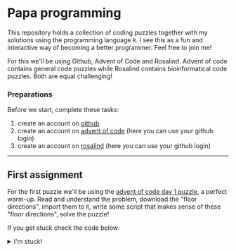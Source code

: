 # Papa programming

This repository holds a collection of coding puzzles together with my solutions using the programming language `R`. I see this as a fun and interactive way of becoming a better programmer. Feel free to join me!

For this we'll be using Github, Advent of Code and Rosalind. Advent of code contains general code puzzles while Rosalind contains bioinformatical code puzzles. Both are equal challenging!

### Preparations

Before we start, complete these tasks:

1. create an account on [github](https://github.com)
2. create an account on [advent of code](https://adventofcode.com) (here you can use your github login)
3. create an account on [rosalind](https://rosalind.info/) (here you can use your github login)

---

## First assignment

For the first puzzle we'll be using the [advent of code day 1 puzzle](https://adventofcode.com/2015/day/1), a perfect warm-up. Read and understand the problem, download the "floor directions", import them to `R`, write some script that makes sense of these "floor directions", solve the puzzle!

If you get stuck check the code below:

<details>

<summary>I'm stuck!</summary>

NOPE! Try yourself first :)

</details>

<!--

In order to solve this problem we need understand some programming concepts: (1) vectors & (2) elements.

A `vector` is like a sentence, "Hi, I like to swim and sunbath!", one dimentional, reads right to left. Every step or character in a `vector` is an `element` and(!) has a unique adress:

```
$ Hi, I like to swim and sunbath!

elements H i , I l i k e t  o  s  w  i  m  a  n  d  s  u  n  b  a  t  h  !
adresses 1 2 3 4 5 6 7 8 9 10 11 12 13 14 15 16 17 18 19 20 21 22 23 24 25
```

>In some programming languages, like `python`, the first element starts with a `0`. However, in `R`, the first element starts on `1`

The first part of the puzzle requires us to:

1. Save the given vector. In order to follow my code, be sure to save the vector as `advent_of_code_2015_day1.txt` inside a folder called `puzzle1`

```
# folder structure
project/
`-- puzzle1/
    `-- advent_of_code_2015_day1.txt
```

2. Open `R` / `Rstudio`, preferrably inside the `project/` folder, this will ensure the working directory is correct.
3. Import the text file

```r
# Import the text file
textfile <- readLines("puzzle1/advent_of_code_2015_day1.txt")


vec <- strsplit(textfile, "")[[1]]
vec <- gsub(pattern = "[(]", replacement = 1, x = vec)
vec <- gsub(pattern = "[)]", replacement = -1, x = vec)
vec <- as.numeric(vec)
floor <- sum(vec)

print(floor)
```

```r
# we start on floor number 0
floor <- 0

for ( index in seq_along(vec) ){
  floor <- vec[index] + floor

  if ( floor == -1 ) {
    print(index)

    # we found our index, we can not stop the for loop earlier
    break
  }
}
```

</details>


+ papa-programming
  + first assignment
  + quarto sida per problem? 
  + [githubaction renderar html](https://github.com/quarto-dev/quarto-actions)

-->